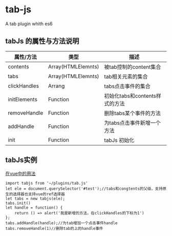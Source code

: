 # tab-js
A tab plugin whith es6

## tabJs 的属性与方法说明

属性/方法 | 类型 | 描述 
---|---|---
contents | Array(HTMLElemnts) | 被tab控制的content集合
tabs | Array(HTMLElemnts) | tab相关元素的集合
clickHandles | Arrang | tabs点击事件的集合
initElements | Function | 初始化tabs和contents样式的方法
removeHandle | Function | 删除tabs某个事件的方法
addHandle | Function | 为tabs点击事件新增一个方法
init | Function | tabJs 初始化

## tabJs实例
[在vue中的用法](https://github.com/TabJs/tab-js/blob/master/src/vue/tabJs.vue)

```
import tabjs from '~/plugins/tab.js'
let ele = document.querySelector('#test');//tabs和congtents的父级，支持原生的选择器也支持vue的ref选择器
let tabs = new tabjs(ele);
tabs.init()
let handle = function() {
    return () => alert('我是新增的方法，在clickHandles的下标为1')
};
tabs.addHandle(handle);//为tab增加一个点击事件handle
tabs.removeHandle(1)//删除tab的上的handle事件
```



